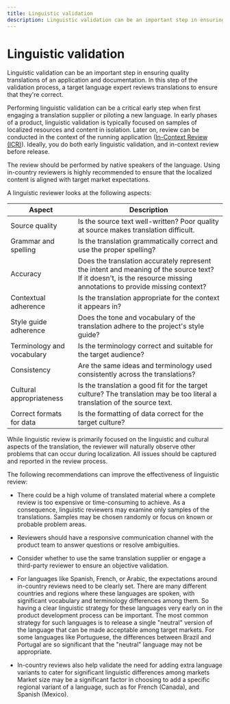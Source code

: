 ```yaml
---
title: Linguistic validation
description: Linguistic validation can be an important step in ensuring quality translations of an application and documentation.
---
```


# Linguistic validation

Linguistic validation can be an important step in ensuring quality translations of an application and documentation.
In this step of the validation process, a target language expert reviews translations to ensure that they're correct.

Performing linguistic validation can be a critical early step when first engaging a translation supplier or piloting a new language.
In early phases of a product, linguistic validation is typically focused on samples of localized resources and content in isolation.
Later on, review can be conducted in the context of the running application ([In-Context Review (ICR)](in-context-review.md)).
Ideally, you do both early linguistic validation, and in-context review before release.

The review should be performed by native speakers of the language.
Using in-country reviewers is highly recommended to ensure that the localized content is aligned with target market expectations.

A linguistic reviewer looks at the following aspects:

| Aspect                     | Description |
| -------------------------- | ----------- |
| Source quality             | Is the source text well-written? Poor quality at source makes translation difficult. |
| Grammar and spelling       | Is the translation grammatically correct and use the proper spelling? |
| Accuracy                   | Does the translation accurately represent the intent and meaning of the source text? If it doesn't, is the resource missing annotations to provide missing context? |
| Contextual adherence       | Is the translation appropriate for the context it appears in? |
| Style guide adherence      | Does the tone and vocabulary of the translation adhere to the project's style guide? |
| Terminology and vocabulary | Is the terminology correct and suitable for the target audience? |
| Consistency                | Are the same ideas and terminology used consistently across the translations? |
| Cultural appropriateness   | Is the translation a good fit for the target culture? The translation may be too literal a translation of the source text. |
| Correct formats for data   | Is the formatting of data correct for the target culture? |

While linguistic review is primarily focused on the linguistic and cultural aspects of the translation, the reviewer will naturally observe other problems that can occur during localization.
All issues should be captured and reported in the review process.

The following recommendations can improve the effectiveness of linguistic review:

* There could be a high volume of translated material where a complete review is too expensive or time-consuming to achieve.
As a consequence, linguistic reviewers may examine only samples of the translations.
Samples may be chosen randomly or focus on known or probable problem areas.

* Reviewers should have a responsive communication channel with the product team to answer questions or resolve ambiguities.

* Consider whether to use the same translation supplier or engage a third-party reviewer to ensure an objective validation.

* For languages like Spanish, French, or Arabic, the expectations around in-country reviews need to be clearly set.
  There are many different countries and regions where these languages are spoken, with significant vocabulary and terminology differences among them.
  So having a clear linguistic strategy for these languages very early on in the product development process can be important.
  The most common strategy for such languages is to release a single "neutral" version of the language that can be made acceptable among target markets.
  For some languages like Portuguese, the differences between Brazil and Portugal are so significant that the "neutral" language may not be appropriate.

* In-country reviews also help validate the need for adding extra language variants to cater for significant linguistic differences among markets
  Market size may be a significant factor in choosing to add a specific regional variant of a language, such as for French (Canada), and Spanish (Mexico).
